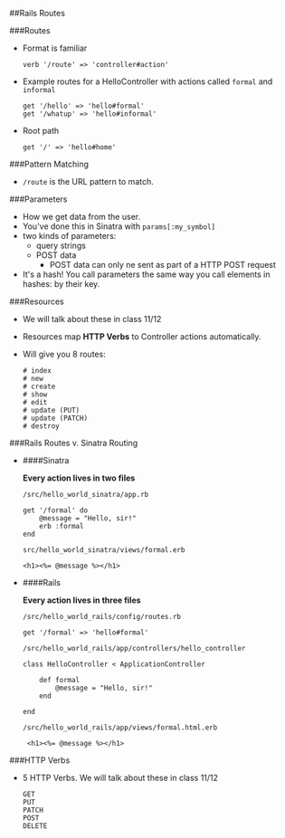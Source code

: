 ##Rails Routes

###Routes
 - Format is familiar
 
	 ```
	 verb '/route' => 'controller#action'
	 ```
 - Example routes for a HelloController with actions called `formal` and `informal`
	 
	 ```
	 get '/hello' => 'hello#formal'
	 get '/whatup' => 'hello#informal'
	 ```
 - Root path
 	
 	```
 	get '/' => 'hello#home'
 	```
 	
###Pattern Matching

 - `/route` is the URL pattern to match. 

###Parameters
 - How we get data from the user. 
 - You've done this in Sinatra with `params[:my_symbol]`
 - two kinds of parameters:
 	- query strings
 	- POST data 
 		- POST data can only ne sent as part of a HTTP POST request
 - It's a hash! You call parameters the same way you call elements in hashes: by their key. 
 
###Resources
 - We will talk about these in class 11/12
 - Resources map **HTTP Verbs** to Controller actions automatically. 
 - Will give you 8 routes:
 
	 ```
	# index
	# new
	# create
	# show
	# edit
	# update (PUT)
	# update (PATCH)
	# destroy
	
	 ```

###Rails Routes v. Sinatra Routing

 - ####Sinatra
 
 	**Every action lives in two files**
 
 	`/src/hello_world_sinatra/app.rb`
 	
 	```
 	get '/formal' do
		@message = "Hello, sir!"
		erb :formal
	end
 	```
 	`src/hello_world_sinatra/views/formal.erb`
 	
 	```
 	<h1><%= @message %></h1>
 	```
 	
 - ####Rails
 
 	**Every action lives in three files**
 	
 	`/src/hello_world_rails/config/routes.rb`
 	
 	```
 	get '/formal' => 'hello#formal'
 	```
 	`/src/hello_world_rails/app/controllers/hello_controller`
 	
 	``` 	
	class HelloController < ApplicationController
	
		def formal
			@message = "Hello, sir!"
		end
		
	end
	
 	```
 	`/src/hello_world_rails/app/views/formal.html.erb`
 	
 	```
 	 <h1><%= @message %></h1>
 	```
 	
	
###HTTP Verbs
 - 5 HTTP Verbs. We will talk about these in class 11/12
 
 	```
	GET
	PUT
	PATCH
	POST
	DELETE
 	```




